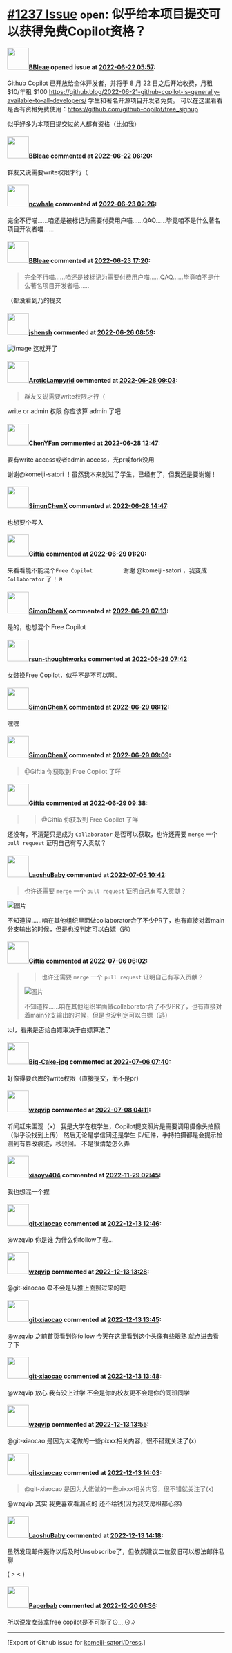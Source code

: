 # [\#1237 Issue](https://github.com/komeiji-satori/Dress/issues/1237) `open`: 似乎给本项目提交可以获得免费Copilot资格？

#### <img src="https://avatars.githubusercontent.com/u/13044102?u=f94a62fe85cc3ee44449f752939f21957e5a9f98&v=4" width="50">[BBleae](https://github.com/BBleae) opened issue at [2022-06-22 05:57](https://github.com/komeiji-satori/Dress/issues/1237):

Github Copilot 已开放给全体开发者，并将于 8 月 22 日之后开始收费，月租 $10/年租 $100
https://github.blog/2022-06-21-github-copilot-is-generally-available-to-all-developers/
学生和著名开源项目开发者免费。
可以在这里看看是否有资格免费使用：https://github.com/github-copilot/free_signup

似乎好多为本项目提交过的人都有资格（比如我）

#### <img src="https://avatars.githubusercontent.com/u/13044102?u=f94a62fe85cc3ee44449f752939f21957e5a9f98&v=4" width="50">[BBleae](https://github.com/BBleae) commented at [2022-06-22 06:20](https://github.com/komeiji-satori/Dress/issues/1237#issuecomment-1162691692):

群友又说需要write权限才行（

#### <img src="https://avatars.githubusercontent.com/u/1552933?u=9664330f35c0bb90fc46ed4210dfea8a89dd6340&v=4" width="50">[ncwhale](https://github.com/ncwhale) commented at [2022-06-23 02:26](https://github.com/komeiji-satori/Dress/issues/1237#issuecomment-1163852446):

完全不行喵……咱还是被标记为需要付费用户喵……QAQ……毕竟咱不是什么著名项目开发者喵……

#### <img src="https://avatars.githubusercontent.com/u/13044102?u=f94a62fe85cc3ee44449f752939f21957e5a9f98&v=4" width="50">[BBleae](https://github.com/BBleae) commented at [2022-06-23 17:20](https://github.com/komeiji-satori/Dress/issues/1237#issuecomment-1164674029):

> 完全不行喵……咱还是被标记为需要付费用户喵……QAQ……毕竟咱不是什么著名项目开发者喵……

（都没看到乃的提交

#### <img src="https://avatars.githubusercontent.com/u/11555188?u=a30048e930d245fed6f3ced3ecb01e97b9f3f6cc&v=4" width="50">[jshensh](https://github.com/jshensh) commented at [2022-06-26 08:59](https://github.com/komeiji-satori/Dress/issues/1237#issuecomment-1166459933):

![image](https://user-images.githubusercontent.com/11555188/175807050-aa214231-ff5a-4465-9b85-240430938396.png)
这就开了

#### <img src="https://avatars.githubusercontent.com/u/9017609?u=9ecf6b523eb32aee74d9208eb3bebcf9d9f75583&v=4" width="50">[ArcticLampyrid](https://github.com/ArcticLampyrid) commented at [2022-06-28 09:03](https://github.com/komeiji-satori/Dress/issues/1237#issuecomment-1168442008):

> 群友又说需要write权限才行（

write or admin 权限
你应该算 admin 了吧

#### <img src="https://avatars.githubusercontent.com/u/53730587?u=e5cd14e8468af5a798353534b8a426c03a33894f&v=4" width="50">[ChenYFan](https://github.com/ChenYFan) commented at [2022-06-28 12:47](https://github.com/komeiji-satori/Dress/issues/1237#issuecomment-1168678108):

要有write access或者admin access，光pr或fork没用

谢谢@komeiji-satori ！虽然我本来就过了学生，已经有了，但我还是要谢谢！

#### <img src="https://avatars.githubusercontent.com/u/17593218?u=c1839a69794123d313ae1467a171774f3a9181ea&v=4" width="50">[SimonChenX](https://github.com/SimonChenX) commented at [2022-06-28 14:47](https://github.com/komeiji-satori/Dress/issues/1237#issuecomment-1168824299):

也想要个写入

#### <img src="https://avatars.githubusercontent.com/u/12429652?u=b49e1df3a17b17cfa42c0f48f8496af02da26734&v=4" width="50">[Giftia](https://github.com/Giftia) commented at [2022-06-29 01:20](https://github.com/komeiji-satori/Dress/issues/1237#issuecomment-1169435228):

来看看能不能混个`Free Copilot`　　　　　谢谢 @komeiji-satori ，我变成 `Collaborator` 了！↗

#### <img src="https://avatars.githubusercontent.com/u/17593218?u=c1839a69794123d313ae1467a171774f3a9181ea&v=4" width="50">[SimonChenX](https://github.com/SimonChenX) commented at [2022-06-29 07:13](https://github.com/komeiji-satori/Dress/issues/1237#issuecomment-1169618052):

是的，也想混个 Free Copilot

#### <img src="https://avatars.githubusercontent.com/u/44775081?v=4" width="50">[rsun-thoughtworks](https://github.com/rsun-thoughtworks) commented at [2022-06-29 07:42](https://github.com/komeiji-satori/Dress/issues/1237#issuecomment-1169643016):

女装换Free Copilot，似乎不是不可以啊。

#### <img src="https://avatars.githubusercontent.com/u/17593218?u=c1839a69794123d313ae1467a171774f3a9181ea&v=4" width="50">[SimonChenX](https://github.com/SimonChenX) commented at [2022-06-29 08:12](https://github.com/komeiji-satori/Dress/issues/1237#issuecomment-1169670366):

嘿嘿

#### <img src="https://avatars.githubusercontent.com/u/17593218?u=c1839a69794123d313ae1467a171774f3a9181ea&v=4" width="50">[SimonChenX](https://github.com/SimonChenX) commented at [2022-06-29 09:09](https://github.com/komeiji-satori/Dress/issues/1237#issuecomment-1169726282):

> @Giftia 
你获取到
Free Copilot
了咩

#### <img src="https://avatars.githubusercontent.com/u/12429652?u=b49e1df3a17b17cfa42c0f48f8496af02da26734&v=4" width="50">[Giftia](https://github.com/Giftia) commented at [2022-06-29 09:38](https://github.com/komeiji-satori/Dress/issues/1237#issuecomment-1169762064):

> > @Giftia
> > 你获取到
> > Free Copilot
> > 了咩

还没有，不清楚只是成为 `Collaborator` 是否可以获取，也许还需要 `merge` 一个 `pull request` 证明自己有写入贡献？

#### <img src="https://avatars.githubusercontent.com/u/42690037?u=94552efbc8d8d51d8c86ce43e9f8c5f6fca2c799&v=4" width="50">[LaoshuBaby](https://github.com/LaoshuBaby) commented at [2022-07-05 10:42](https://github.com/komeiji-satori/Dress/issues/1237#issuecomment-1174910713):

> 也许还需要 `merge` 一个 `pull request` 证明自己有写入贡献？

![图片](https://user-images.githubusercontent.com/42690037/177310399-6eb1fe68-3114-4540-a989-6a380a618019.png)

不知道捏……咱在其他组织里面做collaborator合了不少PR了，也有直接对着main分支输出的时候，但是也没判定可以白嫖（逃）

#### <img src="https://avatars.githubusercontent.com/u/12429652?u=b49e1df3a17b17cfa42c0f48f8496af02da26734&v=4" width="50">[Giftia](https://github.com/Giftia) commented at [2022-07-06 06:02](https://github.com/komeiji-satori/Dress/issues/1237#issuecomment-1175815027):

> > 也许还需要 `merge` 一个 `pull request` 证明自己有写入贡献？
> 
> ![图片](https://user-images.githubusercontent.com/42690037/177310399-6eb1fe68-3114-4540-a989-6a380a618019.png)
> 
> 不知道捏……咱在其他组织里面做collaborator合了不少PR了，也有直接对着main分支输出的时候，但是也没判定可以白嫖（逃）

tql，看来是否给白嫖取决于白嫖算法了

#### <img src="https://avatars.githubusercontent.com/u/76810494?u=76c066e096e9bb548a16955bde5547e8aa819925&v=4" width="50">[Big-Cake-jpg](https://github.com/Big-Cake-jpg) commented at [2022-07-06 07:40](https://github.com/komeiji-satori/Dress/issues/1237#issuecomment-1175890065):

好像得要仓库的write权限（直接提交，而不是pr）

#### <img src="https://avatars.githubusercontent.com/u/30136639?u=a9b75803120b45cae24217710ae656ad11968fcc&v=4" width="50">[wzqvip](https://github.com/wzqvip) commented at [2022-07-08 04:11](https://github.com/komeiji-satori/Dress/issues/1237#issuecomment-1178525987):

听闻赶来围观（x）
我是大学在校学生，Copilot提交照片是需要调用摄像头拍照（似乎没找到上传） 
然后无论是学信网还是学生卡/证件，手持拍摄都是会提示检测到有篡改痕迹，秒驳回。 不是很清楚怎么弄

#### <img src="https://avatars.githubusercontent.com/u/63290381?u=f0a6c81cdd124f155b5d546ef1edfd87b4135df3&v=4" width="50">[xiaoyv404](https://github.com/xiaoyv404) commented at [2022-11-29 02:45](https://github.com/komeiji-satori/Dress/issues/1237#issuecomment-1330002886):

我也想混一个捏

#### <img src="https://avatars.githubusercontent.com/u/76673990?u=6e62fdc4300cfa0f556d4ee955226df095cf4825&v=4" width="50">[git-xiaocao](https://github.com/git-xiaocao) commented at [2022-12-13 12:46](https://github.com/komeiji-satori/Dress/issues/1237#issuecomment-1348483519):

@wzqvip 你是谁 为什么你follow了我...

#### <img src="https://avatars.githubusercontent.com/u/30136639?u=a9b75803120b45cae24217710ae656ad11968fcc&v=4" width="50">[wzqvip](https://github.com/wzqvip) commented at [2022-12-13 13:28](https://github.com/komeiji-satori/Dress/issues/1237#issuecomment-1348548480):

@git-xiaocao 😨不会是从推上面照过来的吧

#### <img src="https://avatars.githubusercontent.com/u/76673990?u=6e62fdc4300cfa0f556d4ee955226df095cf4825&v=4" width="50">[git-xiaocao](https://github.com/git-xiaocao) commented at [2022-12-13 13:45](https://github.com/komeiji-satori/Dress/issues/1237#issuecomment-1348595589):

@wzqvip 之前首页看到你follow 今天在这里看到这个头像有些眼熟 就点进去看了下

#### <img src="https://avatars.githubusercontent.com/u/76673990?u=6e62fdc4300cfa0f556d4ee955226df095cf4825&v=4" width="50">[git-xiaocao](https://github.com/git-xiaocao) commented at [2022-12-13 13:48](https://github.com/komeiji-satori/Dress/issues/1237#issuecomment-1348600180):

@wzqvip 放心 我有没上过学 不会是你的校友更不会是你的同班同学

#### <img src="https://avatars.githubusercontent.com/u/30136639?u=a9b75803120b45cae24217710ae656ad11968fcc&v=4" width="50">[wzqvip](https://github.com/wzqvip) commented at [2022-12-13 13:55](https://github.com/komeiji-satori/Dress/issues/1237#issuecomment-1348616396):

@git-xiaocao  是因为大佬做的一些pixxx相关内容，很不错就关注了(x)

#### <img src="https://avatars.githubusercontent.com/u/76673990?u=6e62fdc4300cfa0f556d4ee955226df095cf4825&v=4" width="50">[git-xiaocao](https://github.com/git-xiaocao) commented at [2022-12-13 14:03](https://github.com/komeiji-satori/Dress/issues/1237#issuecomment-1348632773):

> @git-xiaocao  是因为大佬做的一些pixxx相关内容，很不错就关注了(x)

@wzqvip  其实 我更喜欢看漏点的 还不给钱(因为我交房租都心疼)

#### <img src="https://avatars.githubusercontent.com/u/42690037?u=94552efbc8d8d51d8c86ce43e9f8c5f6fca2c799&v=4" width="50">[LaoshuBaby](https://github.com/LaoshuBaby) commented at [2022-12-13 14:18](https://github.com/komeiji-satori/Dress/issues/1237#issuecomment-1348665913):

虽然发现邮件轰炸以后及时Unsubscribe了，但依然建议二位叙旧可以想法邮件私聊

( > < )

#### <img src="https://avatars.githubusercontent.com/u/108961484?u=eda77cddb028bf2ff78f9682b0c767640f23039b&v=4" width="50">[Paperbab](https://github.com/Paperbab) commented at [2022-12-20 01:36](https://github.com/komeiji-satori/Dress/issues/1237#issuecomment-1358716104):

所以说发女装拿free copilot是不可能了⊙﹏⊙∥


-------------------------------------------------------------------------------



[Export of Github issue for [komeiji-satori/Dress](https://github.com/komeiji-satori/Dress).]

